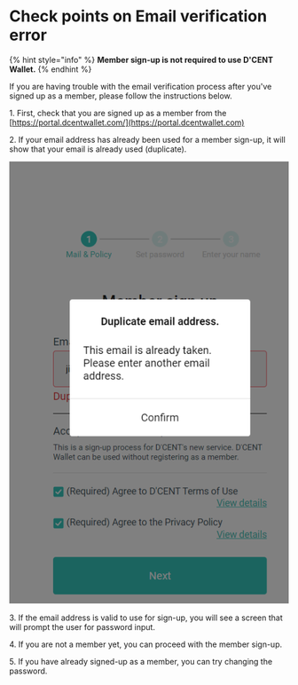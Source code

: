 # Check points on Email verification error

{% hint style="info" %}
**Member sign-up is not required to use D'CENT Wallet.**
{% endhint %}

If you are having trouble with the email verification process after you've signed up as a member, please follow the instructions below.

1\. First, check that you are signed up as a member from the [https://portal.dcentwallet.com/](https://portal.dcentwallet.com)

2\. If your email address has already been used for a member sign-up, it will show that your email is already used (duplicate).

![](<../.gitbook/assets/D'CENT (1) (1).png>)

3\. If the email address is valid to use for sign-up, you will see a screen that will prompt the user for password input.

4\. If you are not a member yet, you can proceed with the member sign-up.

5\. If you have already signed-up as a member, you can try changing the password.
